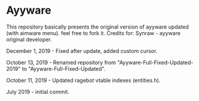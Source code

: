 # Ayyware

This repository basically presents the original version of ayyware updated (with aimware menu). feel free to fork it.
Credits for: Synraw - ayyware original developer.

December 1, 2019 - Fixed after update, added custom cursor.

October 13, 2019 - Renamed repository from "Ayyware-Full-Fixed-Updated-2019" to "Ayyware-Full-Fixed-Updated".

October 11, 2019 - Updated ragebot vtable indexes (entities.h).

July 2019 - initial commit.
